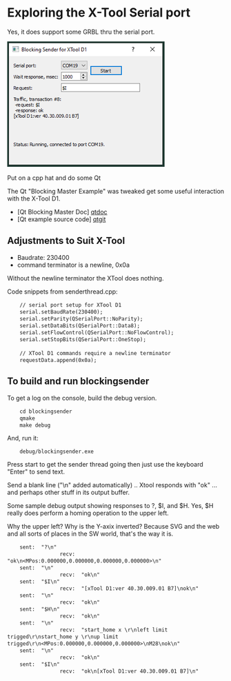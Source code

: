 # Exploring the X-Tool Serial port

Yes, it does support some GRBL thru the  serial port.

![screenshot](media/serialsender1.png "XTool serial sender/reader")

Put on a cpp hat and do some Qt

The Qt "Blocking Master Example" was tweaked get some useful interaction with the X-Tool D1.


* [Qt Blocking Master Doc] [qtdoc]
* [Qt example source code] [qtgit]

## Adjustments to Suit X-Tool

  * Baudrate: 230400
  * command terminator is a newline, 0x0a

Without the newline terminator the XTool does nothing.

Code snippets from senderthread.cpp:

        // serial port setup for XTool D1
        serial.setBaudRate(230400);
        serial.setParity(QSerialPort::NoParity);
        serial.setDataBits(QSerialPort::Data8);
        serial.setFlowControl(QSerialPort::NoFlowControl);
        serial.setStopBits(QSerialPort::OneStop);

        // XTool D1 commands require a newline terminator
        requestData.append(0x0a);


## To build and run blockingsender

To get a log on the console, build the debug version. 

        cd blockingsender
        qmake
        make debug

And, run it:

        debug/blockingsender.exe

Press start to get the sender thread going then just use the keyboard "Enter" to send text.


Send a blank line ("\n" added automatically) .. Xtool responds with "ok" ... and perhaps other stuff in its output buffer. 


Some sample debug output showing responses to ?, $I, and $H. Yes, $H really does perform a homing operation to the upper left.

Why the upper left? Why is the Y-axix inverted? Because SVG and the web and all sorts of places in the SW world, that's the way it is.


        sent:  "?\n"
                     recv:  "ok\n<MPos:0.000000,0.000000,0.000000,0.000000>\n"
        sent:  "\n"
                     recv:  "ok\n"
        sent:  "$I\n"
                     recv:  "[xTool D1:ver 40.30.009.01 B7]\nok\n"
        sent:  "\n"
                     recv:  "ok\n"
        sent:  "$H\n"
                     recv:  "ok\n"
        sent:  "\n"
                     recv:  "start_home x \r\nleft limit trigged\r\nstart_home y \r\nup limit trigged\r\n<MPos:0.000000,0.000000,0.000000>\nM28\nok\n"
        sent:  "\n"
                     recv:  "ok\n"
        sent:  "$I\n"
                     recv:  "ok\n[xTool D1:ver 40.30.009.01 B7]\n"




[qtdoc]: https://doc.qt.io/qt-5/qtserialport-blockingmaster-example.html

[qtgit]: https://github.com/qt/qtserialport/tree/dev/examples/serialport/blockingsender
